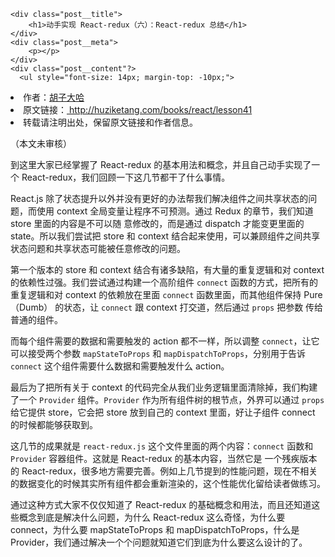     <div class="post__title">
        <h1>动手实现 React-redux（六）：React-redux 总结</h1>
    </div>
    <div class="post__meta">
        <p></p>
    </div>
    <div class="post__content"?>
      <ul style="font-size: 14px; margin-top: -10px;">
  <li>
    作者：<a href="https://www.zhihu.com/people/hu-zi-da-ha" target="_blank">胡子大哈</a>
  </li>
  <li>
    原文链接：<a href="http://huziketang.com/books/react/lesson41"> http://huziketang.com/books/react/lesson41 </a>
  </li>
  <li>转载请注明出处，保留原文链接和作者信息。</li>
</ul>

<p>（本文未审核）</p>

<p>到这里大家已经掌握了 React-redux 的基本用法和概念，并且自己动手实现了一个 React-redux，我们回顾一下这几节都干了什么事情。</p>

<p>React.js 除了状态提升以外并没有更好的办法帮我们解决组件之间共享状态的问题，而使用 context 全局变量让程序不可预测。通过 Redux 的章节，我们知道 store 里面的内容是不可以随
意修改的，而是通过 dispatch 才能变更里面的 state。所以我们尝试把 store 和 context 结合起来使用，可以兼顾组件之间共享状态问题和共享状态可能被任意修改的问题。</p>

<p>第一个版本的 store 和 context 结合有诸多缺陷，有大量的重复逻辑和对 context 的依赖性过强。我们尝试通过构建一个高阶组件 <code>connect</code> 函数的方式，把所有的重复逻辑和对 context 的依赖放在里面 <code>connect</code> 函数里面，而其他组件保持 Pure（Dumb）
的状态，让 <code>connect</code> 跟 context 打交道，然后通过 <code>props</code> 把参数
传给普通的组件。</p>

<p>而每个组件需要的数据和需要触发的 action 都不一样，所以调整 <code>connect</code>，让它可以接受两个参数 <code>mapStateToProps</code> 和 <code>mapDispatchToProps</code>，分别用于告诉 <code>connect</code> 这个组件需要什么数据和需要触发什么 action。</p>

<p>最后为了把所有关于 context 的代码完全从我们业务逻辑里面清除掉，我们构建了一个 <code>Provider</code> 组件。<code>Provider</code> 作为所有组件树的根节点，外界可以通过 <code>props</code> 给它提供 store，它会把 store 放到自己的 context 里面，好让子组件 connect 的时候都能够获取到。</p>

<p>这几节的成果就是 <code>react-redux.js</code> 这个文件里面的两个内容：<code>connect</code> 函数和 <code>Provider</code> 容器组件。这就是 React-redux 的基本内容，当然它是
一个残疾版本的 React-redux，很多地方需要完善。例如上几节提到的性能问题，现在不相关的数据变化的时候其实所有组件都会重新渲染的，这个性能优化留给读者做练习。</p>

<p>通过这种方式大家不仅仅知道了 React-redux 的基础概念和用法，而且还知道这些概念到底是解决什么问题，为什么 React-redux 这么奇怪，为什么要 connect，为什么要 mapStateToProps
和 mapDispatchToProps，什么是 Provider，我们通过解决一个个问题就知道它们到底为什么要这么设计的了。</p>